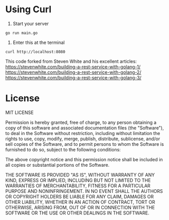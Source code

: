# Using Curl

1. Start your server
```
go run main.go
```

1. Enter this at the terminal
```
curl http://localhost:8080
```

This code forked from Steven White and his excellent articles:
https://stevenwhite.com/building-a-rest-service-with-golang-1/
https://stevenwhite.com/building-a-rest-service-with-golang-2/
https://stevenwhite.com/building-a-rest-service-with-golang-3/

# License

MIT LICENSE

Permission is hereby granted, free of charge, to any person obtaining a copy of
this software and associated documentation files (the "Software"), to deal in
the Software without restriction, including without limitation the rights to
use, copy, modify, merge, publish, distribute, sublicense, and/or sell copies of
the Software, and to permit persons to whom the Software is furnished to do so,
subject to the following conditions:

The above copyright notice and this permission notice shall be included in all
copies or substantial portions of the Software.

THE SOFTWARE IS PROVIDED "AS IS", WITHOUT WARRANTY OF ANY KIND, EXPRESS OR
IMPLIED, INCLUDING BUT NOT LIMITED TO THE WARRANTIES OF MERCHANTABILITY, FITNESS
FOR A PARTICULAR PURPOSE AND NONINFRINGEMENT. IN NO EVENT SHALL THE AUTHORS OR
COPYRIGHT HOLDERS BE LIABLE FOR ANY CLAIM, DAMAGES OR OTHER LIABILITY, WHETHER
IN AN ACTION OF CONTRACT, TORT OR OTHERWISE, ARISING FROM, OUT OF OR IN
CONNECTION WITH THE SOFTWARE OR THE USE OR OTHER DEALINGS IN THE SOFTWARE.
